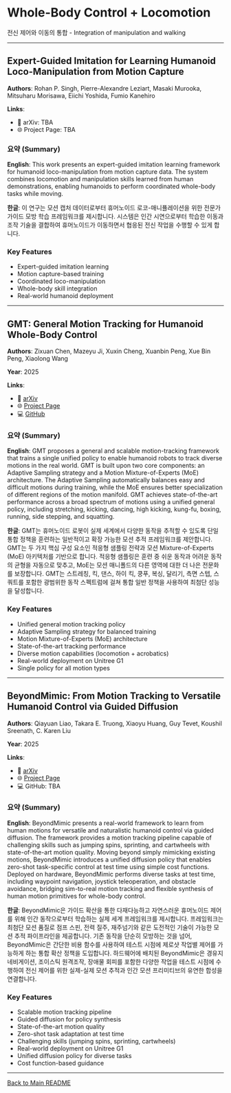 # Whole-Body Control + Locomotion

전신 제어와 이동의 통합 - Integration of manipulation and walking

---

## Expert-Guided Imitation for Learning Humanoid Loco-Manipulation from Motion Capture

**Authors**: Rohan P. Singh, Pierre-Alexandre Leziart, Masaki Murooka, Mitsuharu Morisawa, Eiichi Yoshida, Fumio Kanehiro

**Links**:
- 📄 arXiv: TBA
- 🌐 Project Page: TBA

### 요약 (Summary)

**English**: This work presents an expert-guided imitation learning framework for humanoid loco-manipulation from motion capture data. The system combines locomotion and manipulation skills learned from human demonstrations, enabling humanoids to perform coordinated whole-body tasks while moving.

**한글**: 이 연구는 모션 캡처 데이터로부터 휴머노이드 로코-매니퓰레이션을 위한 전문가 가이드 모방 학습 프레임워크를 제시합니다. 시스템은 인간 시연으로부터 학습한 이동과 조작 기술을 결합하여 휴머노이드가 이동하면서 협응된 전신 작업을 수행할 수 있게 합니다.

### Key Features
- Expert-guided imitation learning
- Motion capture-based training
- Coordinated loco-manipulation
- Whole-body skill integration
- Real-world humanoid deployment

---

## GMT: General Motion Tracking for Humanoid Whole-Body Control

**Authors**: Zixuan Chen, Mazeyu Ji, Xuxin Cheng, Xuanbin Peng, Xue Bin Peng, Xiaolong Wang

**Year**: 2025

**Links**:
- 📄 [arXiv](https://arxiv.org/abs/2506.14770)
- 🌐 [Project Page](https://gmt-humanoid.github.io/)
- 💻 [GitHub](https://github.com/zixuan417/humanoid-general-motion-tracking)

### 요약 (Summary)

**English**: GMT proposes a general and scalable motion-tracking framework that trains a single unified policy to enable humanoid robots to track diverse motions in the real world. GMT is built upon two core components: an Adaptive Sampling strategy and a Motion Mixture-of-Experts (MoE) architecture. The Adaptive Sampling automatically balances easy and difficult motions during training, while the MoE ensures better specialization of different regions of the motion manifold. GMT achieves state-of-the-art performance across a broad spectrum of motions using a unified general policy, including stretching, kicking, dancing, high kicking, kung-fu, boxing, running, side stepping, and squatting.

**한글**: GMT는 휴머노이드 로봇이 실제 세계에서 다양한 동작을 추적할 수 있도록 단일 통합 정책을 훈련하는 일반적이고 확장 가능한 모션 추적 프레임워크를 제안합니다. GMT는 두 가지 핵심 구성 요소인 적응형 샘플링 전략과 모션 Mixture-of-Experts (MoE) 아키텍처를 기반으로 합니다. 적응형 샘플링은 훈련 중 쉬운 동작과 어려운 동작의 균형을 자동으로 맞추고, MoE는 모션 매니폴드의 다른 영역에 대한 더 나은 전문화를 보장합니다. GMT는 스트레칭, 킥, 댄스, 하이 킥, 쿵푸, 복싱, 달리기, 측면 스텝, 스쿼트를 포함한 광범위한 동작 스펙트럼에 걸쳐 통합 일반 정책을 사용하여 최첨단 성능을 달성합니다.

### Key Features
- Unified general motion tracking policy
- Adaptive Sampling strategy for balanced training
- Motion Mixture-of-Experts (MoE) architecture
- State-of-the-art tracking performance
- Diverse motion capabilities (locomotion + acrobatics)
- Real-world deployment on Unitree G1
- Single policy for all motion types

---

## BeyondMimic: From Motion Tracking to Versatile Humanoid Control via Guided Diffusion

**Authors**: Qiayuan Liao, Takara E. Truong, Xiaoyu Huang, Guy Tevet, Koushil Sreenath, C. Karen Liu

**Year**: 2025

**Links**:
- 📄 [arXiv](https://arxiv.org/abs/2508.08241)
- 🌐 [Project Page](https://beyondmimic.github.io/)
- 💻 GitHub: TBA

### 요약 (Summary)

**English**: BeyondMimic presents a real-world framework to learn from human motions for versatile and naturalistic humanoid control via guided diffusion. The framework provides a motion tracking pipeline capable of challenging skills such as jumping spins, sprinting, and cartwheels with state-of-the-art motion quality. Moving beyond simply mimicking existing motions, BeyondMimic introduces a unified diffusion policy that enables zero-shot task-specific control at test time using simple cost functions. Deployed on hardware, BeyondMimic performs diverse tasks at test time, including waypoint navigation, joystick teleoperation, and obstacle avoidance, bridging sim-to-real motion tracking and flexible synthesis of human motion primitives for whole-body control.

**한글**: BeyondMimic은 가이드 확산을 통한 다재다능하고 자연스러운 휴머노이드 제어를 위해 인간 동작으로부터 학습하는 실제 세계 프레임워크를 제시합니다. 프레임워크는 최첨단 모션 품질로 점프 스핀, 전력 질주, 재주넘기와 같은 도전적인 기술이 가능한 모션 추적 파이프라인을 제공합니다. 기존 동작을 단순히 모방하는 것을 넘어, BeyondMimic은 간단한 비용 함수를 사용하여 테스트 시점에 제로샷 작업별 제어를 가능하게 하는 통합 확산 정책을 도입합니다. 하드웨어에 배치된 BeyondMimic은 경유지 네비게이션, 조이스틱 원격조작, 장애물 회피를 포함한 다양한 작업을 테스트 시점에 수행하여 전신 제어를 위한 실제-실제 모션 추적과 인간 모션 프리미티브의 유연한 합성을 연결합니다.

### Key Features
- Scalable motion tracking pipeline
- Guided diffusion for policy synthesis
- State-of-the-art motion quality
- Zero-shot task adaptation at test time
- Challenging skills (jumping spins, sprinting, cartwheels)
- Real-world deployment on Unitree G1
- Unified diffusion policy for diverse tasks
- Cost function-based guidance

---

[Back to Main README](../README.md)
